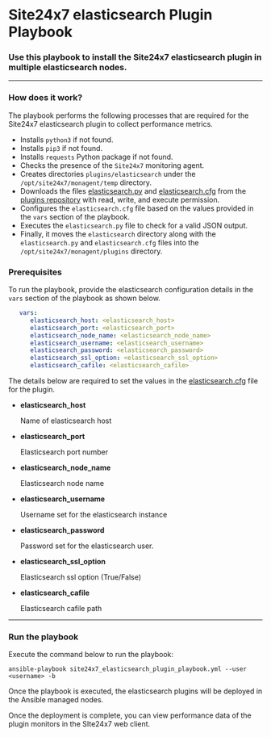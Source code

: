 
# Site24x7 elasticsearch Plugin Playbook


### Use this playbook to install the Site24x7 elasticsearch plugin in multiple elasticsearch nodes.

---

### How does it work?

The playbook performs the following processes that are required for the Site24x7 elasticsearch plugin to collect performance metrics.

- Installs `python3` if not found.
- Installs `pip3` if not found.
- Installs `requests` Python package if not found.
- Checks the presence of the `Site24x7` monitoring agent.
- Creates directories `plugins/elasticsearch` under the `/opt/site24x7/monagent/temp` directory.
- Downloads the files [elasticsearch.py](https://raw.githubusercontent.com/site24x7/plugins/master/elasticsearch/elasticsearch.py) and [elasticsearch.cfg](https://raw.githubusercontent.com/site24x7/plugins/master/elasticsearch/elasticsearch.cfg) from the [plugins repository](https://github.com/site24x7/plugins/tree/master/elasticsearch)
   with read, write, and execute permission.
- Configures the `elasticsearch.cfg` file based on the values provided in the `vars` section of the playbook.
- Executes the `elasticsearch.py` file to check for a valid JSON output.
- Finally, it moves the `elasticsearch` directory along with the `elasticsearch.py` and `elasticsearch.cfg` files into the `/opt/site24x7/monagent/plugins` directory.

### Prerequisites 
To run the playbook, provide the elasticsearch configuration details in the `vars` section of the playbook as shown below.

```yaml
   vars:
      elasticsearch_host: <elasticsearch_host>
      elasticsearch_port: <elasticsearch_port>
      elasticsearch_node_name: <elasticsearch_node_name>
      elasticsearch_username: <elasticsearch_username>
      elasticsearch_password: <elasticsearch_password>
      elasticsearch_ssl_option: <elasticsearch_ssl_option>
      elasticsearch_cafile: <elasticsearch_cafile>
```

The details below are required to set the values in the [elasticsearch.cfg](https://github.com/site24x7/plugins/blob/master/elasticsearch/elasticsearch.cfg) file for the plugin.

- **elasticsearch_host**

    Name of elasticsearch host

- **elasticsearch_port**

    Elasticsearch port number

- **elasticsearch_node_name**

    Elasticsearch node name

- **elasticsearch_username**

    Username set for the elasticsearch instance

- **elasticsearch_password**

    Password set for the elasticsearch user.

- **elasticsearch_ssl_option**

    Elasticsearch ssl option (True/False)

- **elasticsearch_cafile**

    Elasticsearch cafile path


---

### Run the playbook

Execute the command below to run the playbook:
```
ansible-playbook site24x7_elasticsearch_plugin_playbook.yml --user <username> -b

```

Once the playbook is executed, the elasticsearch plugins will be deployed in the Ansible managed nodes. 

Once the deployment is complete, you can view performance data of the plugin monitors in the SIte24x7 web client.
